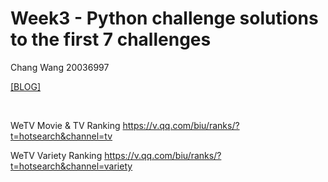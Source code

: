 # Week3 - Python challenge solutions to the first 7 challenges

Chang Wang 20036997

[[BLOG]](https://changw1006.wixsite.com/mysite/post/week4-python-webscraper)

<br />

WeTV Movie & TV Ranking
https://v.qq.com/biu/ranks/?t=hotsearch&channel=tv 

WeTV Variety Ranking
https://v.qq.com/biu/ranks/?t=hotsearch&channel=variety 

<br />


